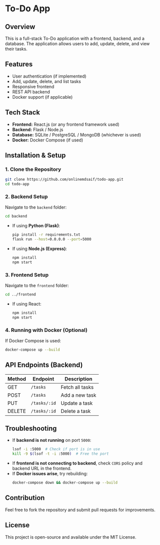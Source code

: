 # To-Do App

## Overview
This is a full-stack To-Do application with a frontend, backend, and a database. The application allows users to add, update, delete, and view their tasks.

## Features
- User authentication (if implemented)
- Add, update, delete, and list tasks
- Responsive frontend
- REST API backend
- Docker support (if applicable)

## Tech Stack
- **Frontend:** React.js (or any frontend framework used)
- **Backend:** Flask / Node.js
- **Database:** SQLite / PostgreSQL / MongoDB (whichever is used)
- **Docker:** Docker Compose (if used)

## Installation & Setup

### 1. Clone the Repository
```sh
git clone https://github.com/onlinemdsaif/todo-app.git
cd todo-app
```

### 2. Backend Setup
Navigate to the `backend` folder:
```sh
cd backend
```

- If using **Python (Flask)**:
  ```sh
  pip install -r requirements.txt
  flask run --host=0.0.0.0 --port=5000
  ```
- If using **Node.js (Express)**:
  ```sh
  npm install
  npm start
  ```

### 3. Frontend Setup
Navigate to the `frontend` folder:
```sh
cd ../frontend
```

- If using React:
  ```sh
  npm install
  npm start
  ```

### 4. Running with Docker (Optional)
If Docker Compose is used:
```sh
docker-compose up --build
```

## API Endpoints (Backend)
| Method | Endpoint      | Description           |
|--------|--------------|-----------------------|
| GET    | `/tasks`     | Fetch all tasks       |
| POST   | `/tasks`     | Add a new task        |
| PUT    | `/tasks/:id` | Update a task         |
| DELETE | `/tasks/:id` | Delete a task         |

## Troubleshooting
- If **backend is not running** on port `5000`:
  ```sh
  lsof -i :5000  # Check if port is in use
  kill -9 $(lsof -t -i :5000)  # Free the port
  ```
- If **frontend is not connecting to backend**, check `CORS` policy and backend URL in the frontend.
- If **Docker issues arise**, try rebuilding:
  ```sh
  docker-compose down && docker-compose up --build
  ```

## Contribution
Feel free to fork the repository and submit pull requests for improvements.

## License
This project is open-source and available under the MIT License.

